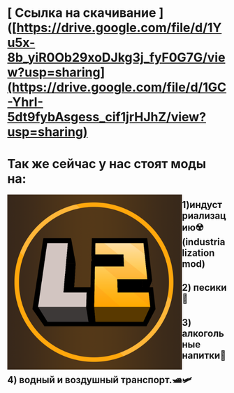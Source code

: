 # [ Ссылка на скачивание ]([https://drive.google.com/file/d/1Yu5x-8b_yiR0Ob29xoDJkg3j_fyF0G7G/view?usp=sharing](https://drive.google.com/file/d/1GC-YhrI-5dt9fybAsgess_cif1jrHJhZ/view?usp=sharing)

#  Так же сейчас у нас стоят моды на: 

<img src="assets/pack.png" align="left" width="400px" alt="LIFEMC">

## 1)индустриализацию☢️ (industrialization mod)
## 2) песики💉
## 3) алкогольные напитки🍹
## 4) водный и воздушный транспорт.🛥️🛩️

